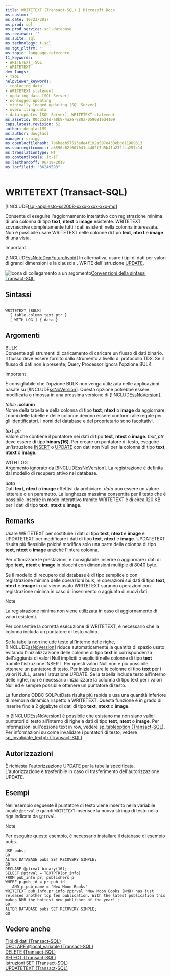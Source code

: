 ```yaml
---
title: WRITETEXT (Transact-SQL) | Microsoft Docs
ms.custom: ''
ms.date: 10/23/2017
ms.prod: sql
ms.prod_service: sql-database
ms.reviewer: ''
ms.suite: sql
ms.technology: t-sql
ms.tgt_pltfrm: ''
ms.topic: language-reference
f1_keywords:
- WRITETEXT_TSQL
- WRITETEXT
dev_langs:
- TSQL
helpviewer_keywords:
- replacing data
- WRITETEXT statement
- updating data [SQL Server]
- nonlogged updating
- minimally logged updating [SQL Server]
- overwriting data
- data updates [SQL Server], WRITETEXT statement
ms.assetid: 80c252fd-a8b8-4a2e-888a-059081ed4109
caps.latest.revision: 52
author: douglaslMS
ms.author: douglasl
manager: craigg
ms.openlocfilehash: 7b6beeb57513ade4f192a597e433ebd811989613
ms.sourcegitcommit: a6596c62f607041c4402f7d5b41a232fca257c14
ms.translationtype: HT
ms.contentlocale: it-IT
ms.lasthandoff: 06/19/2018
ms.locfileid: "36249593"
---
```

# <a name="writetext-transact-sql"></a>WRITETEXT (Transact-SQL)
[!INCLUDE[tsql-appliesto-ss2008-xxxx-xxxx-xxx-md](../../includes/tsql-appliesto-ss2008-xxxx-xxxx-xxx-md.md)]

  Consente di eseguire l'aggiornamento interattivo con registrazione minima di una colonna di tipo **text**, **ntext** o **image** esistente. WRITETEXT sovrascrive completamente tutti i dati esistenti nella colonna interessata. Non è possibile usare WRITETEXT nelle colonne di tipo **text**, **ntext** e **image** di una vista.  
  
> [!IMPORTANT]  
>  [!INCLUDE[ssNoteDepFutureAvoid](../../includes/ssnotedepfutureavoid-md.md)] In alternativa, usare i tipi di dati per valori di grandi dimensioni e la clausola **.** WRITE dell'istruzione [UPDATE](../../t-sql/queries/update-transact-sql.md).  
  
 ![Icona di collegamento a un argomento](../../database-engine/configure-windows/media/topic-link.gif "Icona di collegamento a un argomento")[Convenzioni della sintassi Transact-SQL](../../t-sql/language-elements/transact-sql-syntax-conventions-transact-sql.md)  
  
## <a name="syntax"></a>Sintassi  
  
```  
  
WRITETEXT [BULK]  
  { table.column text_ptr }  
  [ WITH LOG ] { data }  
```  
  
## <a name="arguments"></a>Argomenti  
 BULK  
 Consente agli strumenti di caricamento di caricare un flusso di dati binario. Il flusso deve essere fornito dallo strumento a livello di protocollo TDS. Se il flusso di dati non è presente, Query Processor ignora l'opzione BULK.  
  
> [!IMPORTANT]  
>  È consigliabile che l'opzione BULK non venga utilizzata nelle applicazioni basate su [!INCLUDE[ssNoVersion](../../includes/ssnoversion-md.md)]. Questa opzione potrebbe essere modificata o rimossa in una prossima versione di [!INCLUDE[ssNoVersion](../../includes/ssnoversion-md.md)].  
  
 *table* **.column**  
 Nome della tabella e della colonna di tipo **text**, **ntext** o **image** da aggiornare. I nomi delle tabelle e delle colonne devono essere conformi alle regole per gli [identificatori](../../relational-databases/databases/database-identifiers.md). I nomi del database e del proprietario sono facoltativi.  
  
 *text_ptr*  
 Valore che contiene il puntatore nei dati di tipo **text**, **ntext** o **image**. *text_ptr* deve essere di tipo **binary(16)**. Per creare un puntatore di testo, eseguire un'istruzione [INSERT](../../t-sql/statements/insert-transact-sql.md) o [UPDATE](../../t-sql/queries/update-transact-sql.md) con dati non Null per la colonna di tipo **text**, **ntext** o **image**.  
  
 WITH LOG  
 Argomento ignorato da [!INCLUDE[ssNoVersion](../../includes/ssnoversion-md.md)]. La registrazione è definita dal modello di recupero attivo nel database.  
  
 *data*  
 Dati **text**, **ntext** o **image** effettivi da archiviare. *data* può essere un valore letterale o un parametro. La lunghezza massima consentita per il testo che è possibile inserire in modo interattivo tramite WRITETEXT è di circa 120 KB per i dati di tipo **text**, **ntext** e **image**.  
  
## <a name="remarks"></a>Remarks  
 Usare WRITETEXT per sostituire i dati di tipo **text**, **ntext** e **image** e UPDATETEXT per modificare i dati di tipo **text**, **ntext** e **image**. UPDATETEXT risulta più flessibile poiché modifica solo una parte della colonna di tipo **text**, **ntext** o **image** anziché l'intera colonna.  
  
 Per ottimizzare le prestazioni, è consigliabile inserire o aggiornare i dati di tipo **text**, **ntext** e **image** in blocchi con dimensioni multiple di 8040 byte.  
  
 Se il modello di recupero del database è di tipo semplice o con registrazione minima delle operazioni bulk, le operazioni sui dati di tipo **text**, **ntext** e **image** in cui viene usato WRITETEXT saranno operazioni con registrazione minima in caso di inserimento o aggiunta di nuovi dati.  
  
> [!NOTE]  
>  La registrazione minima non viene utilizzata in caso di aggiornamento di valori esistenti.  
  
 Per consentire la corretta esecuzione di WRITETEXT, è necessario che la colonna includa un puntatore di testo valido.  
  
 Se la tabella non include testo all'interno delle righe, [!INCLUDE[ssNoVersion](../../includes/ssnoversion-md.md)] riduce automaticamente la quantità di spazio usato evitando l'inizializzazione delle colonne di tipo **text** in corrispondenza dell'aggiunta di valori Null impliciti o espliciti nelle colonne di tipo **text** tramite l'istruzione INSERT. Per questi valori Null non è più possibile ottenere un puntatore di testo. Per inizializzare le colonne di tipo **text** per i valori NULL, usare l'istruzione UPDATE. Se la tabella include testo all'interno delle righe, non è necessario inizializzare la colonna di tipo text per i valori Null ed è sempre possibile ottenere un puntatore di testo.  
  
 La funzione ODBC SQLPutData risulta più rapida e usa una quantità inferiore di memoria dinamica rispetto a WRITETEXT. Questa funzione è in grado di inserire fino a 2 gigabyte di dati di tipo **text**, **ntext** o **image**.  
  
 In [!INCLUDE[ssNoVersion](../../includes/ssnoversion-md.md)] è possibile che esistano ma non siano validi puntatori di testo all'interno di righe a dati di tipo **text**, **ntext** o **image**. Per informazioni sull'opzione text in row, vedere [sp_tableoption &#40;Transact-SQL&#41;](../../relational-databases/system-stored-procedures/sp-tableoption-transact-sql.md). Per informazioni su come invalidare i puntatori di testo, vedere [sp_invalidate_textptr &#40;Transact-SQL&#41;](../../relational-databases/system-stored-procedures/sp-invalidate-textptr-transact-sql.md).  
  
## <a name="permissions"></a>Autorizzazioni  
 È richiesta l'autorizzazione UPDATE per la tabella specificata. L'autorizzazione è trasferibile in caso di trasferimento dell'autorizzazione UPDATE.  
  
## <a name="examples"></a>Esempi  
 Nell'esempio seguente il puntatore di testo viene inserito nella variabile locale `@ptrval` e quindi `WRITETEXT` inserisce la nuova stringa di testo nella riga indicata da `@ptrval`.  
  
> [!NOTE]  
>  Per eseguire questo esempio, è necessario installare il database di esempio pubs.  
  
```  
USE pubs;  
GO  
ALTER DATABASE pubs SET RECOVERY SIMPLE;  
GO  
DECLARE @ptrval binary(16);  
SELECT @ptrval = TEXTPTR(pr_info)   
FROM pub_info pr, publishers p  
WHERE p.pub_id = pr.pub_id   
   AND p.pub_name = 'New Moon Books'  
WRITETEXT pub_info.pr_info @ptrval 'New Moon Books (NMB) has just released another top ten publication. With the latest publication this makes NMB the hottest new publisher of the year!';  
GO  
ALTER DATABASE pubs SET RECOVERY SIMPLE;  
GO  
```  
  
## <a name="see-also"></a>Vedere anche  
 [Tipi di dati &#40;Transact-SQL&#41;](../../t-sql/data-types/data-types-transact-sql.md)   
 [DECLARE @local_variable &#40;Transact-SQL&#41;](../../t-sql/language-elements/declare-local-variable-transact-sql.md)   
 [DELETE &#40;Transact-SQL&#41;](../../t-sql/statements/delete-transact-sql.md)   
 [SELECT &#40;Transact-SQL&#41;](../../t-sql/queries/select-transact-sql.md)   
 [Istruzioni SET &#40;Transact-SQL&#41;](../../t-sql/statements/set-statements-transact-sql.md)   
 [UPDATETEXT &#40;Transact-SQL&#41;](../../t-sql/queries/updatetext-transact-sql.md)  
  
  
